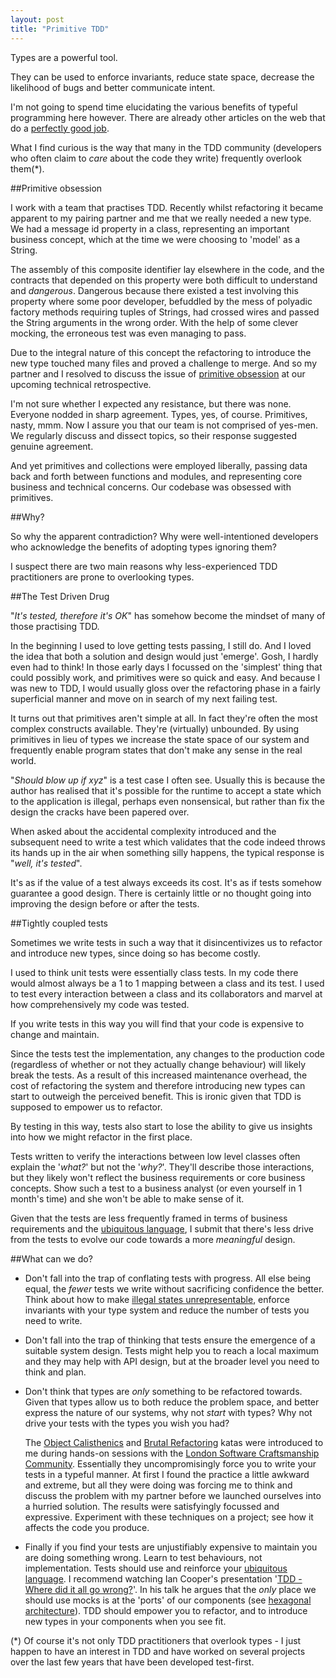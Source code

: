 ```yaml
---
layout: post
title: "Primitive TDD"
---
```


Types are a powerful tool. 

They can be used to enforce invariants, reduce state space, decrease the likelihood of bugs and better communicate intent.

I'm not going to spend time elucidating the various benefits of typeful programming here however. There are already other articles on the web that do a [perfectly good job](http://techblog.realestate.com.au/the-abject-failure-of-weak-typing/). 

What I find curious is the way that many in the TDD community (developers who often claim to _care_ about the code they write) frequently overlook them(*).

##Primitive obsession

I work with a team that practises TDD. Recently whilst refactoring it became apparent to my pairing partner and me that we really needed a new type. We had a message id property in a class, representing an important business concept, which at the time we were choosing to 'model' as a String.

The assembly of this composite identifier lay elsewhere in the code, and the contracts that depended on this property were both difficult to understand and _dangerous_. Dangerous because there existed a test involving this property where some poor developer, befuddled by the mess of polyadic factory methods requiring tuples of Strings, had crossed wires and passed the String arguments in the wrong order. With the help of some clever mocking, the erroneous test was even managing to pass.

Due to the integral nature of this concept the refactoring to introduce the new type touched many files and proved a challenge to merge. And so my partner and I resolved to discuss the issue of [primitive obsession](http://c2.com/cgi/wiki?PrimitiveObsession) at our upcoming technical retrospective.

I'm not sure whether I expected any resistance, but there was none. Everyone nodded in sharp agreement. Types, yes, of course. Primitives, nasty, mmm. Now I assure you that our team is not comprised of yes-men. We regularly discuss and dissect topics, so their response suggested genuine agreement.

And yet primitives and collections were employed liberally, passing data back and forth between functions and modules, and representing core business and technical concerns. Our codebase was obsessed with primitives. 

##Why?

So why the apparent contradiction? Why were well-intentioned developers who acknowledge the benefits of adopting types ignoring them?

I suspect there are two main reasons why less-experienced TDD practitioners are prone to overlooking types.

##The Test Driven Drug

"_It's tested, therefore it's OK_" has somehow become the mindset of many of those practising TDD.

In the beginning I used to love getting tests passing, I still do. And I loved the idea that both a solution and design would just 'emerge'. Gosh, I hardly even had to think! In those early days I focussed on the 'simplest' thing that could possibly work, and primitives were so quick and easy. And because I was new to TDD, I would usually gloss over the refactoring phase in a fairly superficial manner and move on in search of my next failing test.

It turns out that primitives aren't simple at all. In fact they're often the most complex constructs available. They're (virtually) unbounded. By using primitives in lieu of types we increase the state space of our system and frequently enable program states that don't make any sense in the real world.

"_Should blow up if xyz_" is a test case I often see. Usually this is because the author has realised that it's possible for the runtime to accept a state which to the application is illegal, perhaps even nonsensical, but rather than fix the design the cracks have been papered over.

When asked about the accidental complexity introduced and the subsequent need to write a test which validates that the code indeed throws its hands up in the air when something silly happens, the typical response is "_well, it's tested_". 

It's as if the value of a test always exceeds its cost. It's as if tests somehow guarantee a good design. There is certainly little or no thought going into improving the design before or after the tests.

##Tightly coupled tests

Sometimes we write tests in such a way that it disincentivizes us to refactor and introduce new types, since doing so has become costly.

I used to think unit tests were essentially class tests. In my code there would almost always be a 1 to 1 mapping between a class and its test. I used to test every interaction between a class and its collaborators and marvel at how comprehensively my code was tested.

If you write tests in this way you will find that your code is expensive to change and maintain. 

Since the tests test the implementation, any changes to the production code (regardless of whether or not they actually change behaviour) will likely break the tests. As a result of this increased maintenance overhead, the cost of refactoring the system and therefore introducing new types can start to outweigh the perceived benefit. This is ironic given that TDD is supposed to empower us to refactor.

By testing in this way, tests also start to lose the ability to give us insights into how we might refactor in the first place.

Tests written to verify the interactions between low level classes often explain the '_what?_' but not the '_why?_'. They'll describe those interactions, but they likely won't reflect the business requirements or core business concepts. Show such a test to a business analyst (or even yourself in 1 month's time) and she won't be able to make sense of it. 

Given that the tests are less frequently framed in terms of business requirements and the [ubiquitous language](http://martinfowler.com/bliki/UbiquitousLanguage.html), I submit that there's less drive from the tests to evolve our code towards a more _meaningful_ design.

##What can we do?
<ul>
 <li><p>Don't fall into the trap of conflating tests with progress. All else being equal, the <i>fewer</i> tests we write without sacrificing confidence the better. Think about how to make <a href="http://vimeo.com/14313378">illegal states unrepresentable</a>, enforce invariants with your type system and reduce the number of tests you need to write.
</p></li>
 <li><p>Don't fall into the trap of thinking that tests ensure the emergence of a suitable system design. Tests might help you to reach a local maximum and they may help with API design, but at the broader level you need to think and plan.
</p></li>
 <li><p>Don't think that types are <i>only</i> something to be refactored towards. Given that types allow us to both reduce the problem space, and better express the nature of our systems, why not <i>start</i> with types? Why not drive your tests with the types you wish you had?
</p>
<p>    The <a href="http://www.cs.helsinki.fi/u/luontola/tdd-2009/ext/ObjectCalisthenics.pdf">Object Calisthenics</a> and <a href="http://blog.adrianbolboaca.ro/2013/04/the-history-of-brutal-refactoring-game/">Brutal Refactoring</a> katas were introduced to me during hands-on sessions with the <a href="http://www.meetup.com/london-software-craftsmanship/">London Software Craftsmanship Community</a>. Essentially they uncompromisingly force you to write your tests in a typeful manner. At first I found the practice a little awkward and extreme, but all they were doing was forcing me to think and discuss the problem with my partner before we launched ourselves into a hurried solution. The results were satisfyingly focussed and expressive. Experiment with these techniques on a project; see how it affects the code you produce.
</p></li>
 <li><p>Finally if you find your tests are unjustifiably expensive to maintain you are doing something wrong. Learn to test behaviours, not implementation. Tests should use and reinforce your <a href="http://martinfowler.com/bliki/UbiquitousLanguage.html">ubiquitous language</a>. I recommend watching Ian Cooper's presentation '<a href="http://vimeo.com/68375232">TDD - Where did it all go wrong?</a>'. In his talk he argues that the <i>only</i> place we should use mocks is at the 'ports' of our components (see <a href="http://alistair.cockburn.us/Hexagonal+architecture">hexagonal architecture</a>). TDD should empower you to refactor, and to introduce new types in your components when you see fit.
</p></li>
</ul>
(*) Of course it's not only TDD practitioners that overlook types - I just happen to have an interest in TDD and have worked on several projects over the last few years that have been developed test-first.

